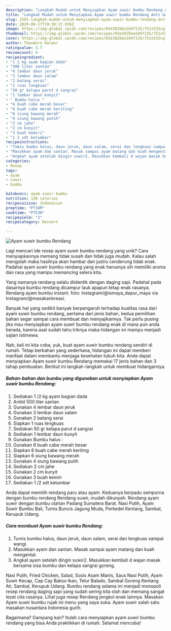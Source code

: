 ```yaml
---
description: "Langkah Mudah untuk Menyiapkan Ayam suwir bumbu Rendang Anti Gagal"
title: "Langkah Mudah untuk Menyiapkan Ayam suwir bumbu Rendang Anti Gagal"
slug: 2591-langkah-mudah-untuk-menyiapkan-ayam-suwir-bumbu-rendang-anti-gagal
date: 2020-08-17T19:30:17.036Z
image: https://img-global.cpcdn.com/recipes/03e382bbe2d47135/751x532cq70/ayam-suwir-bumbu-rendang-foto-resep-utama.jpg
thumbnail: https://img-global.cpcdn.com/recipes/03e382bbe2d47135/751x532cq70/ayam-suwir-bumbu-rendang-foto-resep-utama.jpg
cover: https://img-global.cpcdn.com/recipes/03e382bbe2d47135/751x532cq70/ayam-suwir-bumbu-rendang-foto-resep-utama.jpg
author: Theodore Harper
ratingvalue: 3.7
reviewcount: 4
recipeingredient:
- "1 2 kg ayam bagian dada"
- "500 liter santan"
- "4 lembar daun jeruk"
- "3 lembar daun salam"
- "2 batang serai"
- "1 ruas lengkuas"
- "50 gr kelapa parut d sangrai"
- "1 lembar daun kunyit"
- " Bumbu halus "
- "6 buah cabe merah besar"
- "6 buah cabe merah keriting"
- "6 siung bawang merah"
- "4 siung bawang putih"
- "2 cm jahe"
- "2 cm kunyit"
- "3 buah kemiri"
- "1 2 sdt ketumbar"
recipeinstructions:
- "Tumis bumbu halus, daun jeruk, daun salam, serai dan lengkuas sampai wangi."
- "Masukkan ayam dan santan. Masak sampai ayam matang dan kuah mengental."
- "Angkat ayam setelah dingin suwir2. Masukkan kembali d wajan masak bersama sisa bumbu dan kelapa sangrai goreng."
categories:
- Resep
tags:
- ayam
- suwir
- bumbu

katakunci: ayam suwir bumbu 
nutrition: 130 calories
recipecuisine: Indonesian
preptime: "PT34M"
cooktime: "PT53M"
recipeyield: "2"
recipecategory: Dessert

---
```



![Ayam suwir bumbu Rendang](https://img-global.cpcdn.com/recipes/03e382bbe2d47135/751x532cq70/ayam-suwir-bumbu-rendang-foto-resep-utama.jpg)

Lagi mencari ide resep ayam suwir bumbu rendang yang unik? Cara menyiapkannya memang tidak susah dan tidak juga mudah. Kalau salah mengolah maka hasilnya akan hambar dan justru cenderung tidak enak. Padahal ayam suwir bumbu rendang yang enak harusnya sih memiliki aroma dan rasa yang mampu memancing selera kita.

Yang namanya rendang selalu diidentik dengan daging sapi. Padahal pada dasarnya bumbu rendang dicampur lauk apapun tetap enak rasanya. Rendang ayam bumbu instant. foto: Instagram/@ismaya_dapur_maya via Instagram/@masakankreasi.

Banyak hal yang sedikit banyak berpengaruh terhadap kualitas rasa dari ayam suwir bumbu rendang, pertama dari jenis bahan, kedua pemilihan bahan segar sampai cara membuat dan menyajikannya. Tak perlu pusing jika mau menyiapkan ayam suwir bumbu rendang enak di mana pun anda berada, karena asal sudah tahu triknya maka hidangan ini mampu menjadi sajian istimewa.


Nah, kali ini kita coba, yuk, buat ayam suwir bumbu rendang sendiri di rumah. Tetap berbahan yang sederhana, hidangan ini dapat memberi manfaat dalam membantu menjaga kesehatan tubuh kita. Anda dapat menyiapkan Ayam suwir bumbu Rendang memakai 17 jenis bahan dan 3 tahap pembuatan. Berikut ini langkah-langkah untuk membuat hidangannya.

<!--inarticleads1-->

##### Bahan-bahan dan bumbu yang digunakan untuk menyiapkan Ayam suwir bumbu Rendang:

1. Sediakan 1 /2 kg ayam bagian dada
1. Ambil 500 liter santan
1. Gunakan 4 lembar daun jeruk
1. Gunakan 3 lembar daun salam
1. Gunakan 2 batang serai
1. Siapkan 1 ruas lengkuas
1. Sediakan 50 gr kelapa parut d sangrai
1. Sediakan 1 lembar daun kunyit
1. Gunakan  Bumbu halus :
1. Gunakan 6 buah cabe merah besar
1. Siapkan 6 buah cabe merah keriting
1. Siapkan 6 siung bawang merah
1. Gunakan 4 siung bawang putih
1. Sediakan 2 cm jahe
1. Gunakan 2 cm kunyit
1. Gunakan 3 buah kemiri
1. Sediakan 1 /2 sdt ketumbar


Anda dapat memilih rendang paru atau ayam. Keduanya berpadu sempurna dengan bumbu rendang Rendang suwir, mudah dikunyah. Rendang ayam suwir dengan bumbu olahan Padang Sumatera Barat. Nasi Putih, Ayam Suwir Bumbu Bali, Tumis Buncis Jagung Muda, Perkedel Kentang, Sambal, Kerupuk Udang. 

<!--inarticleads2-->

##### Cara membuat Ayam suwir bumbu Rendang:

1. Tumis bumbu halus, daun jeruk, daun salam, serai dan lengkuas sampai wangi.
1. Masukkan ayam dan santan. Masak sampai ayam matang dan kuah mengental.
1. Angkat ayam setelah dingin suwir2. Masukkan kembali d wajan masak bersama sisa bumbu dan kelapa sangrai goreng.


Nasi Putih, Fried Chicken, Salad, Sosis Asam Manis, Saus Nasi Putih, Ayam Suwir Kecap, Cap Cay Bakso Ikan, Telur Balado, Sambal Goreng Kentang Ati, Sambal, Kerupuk Udang. Bumbu rendang selama ini menjadi monopoli resep rendang daging sapi yang sudah sering kita olah dan memang sangat lezat cita rasanya. Lihat juga resep Rendang jengkol enak lainnya. Masakan Ayam suwir bumbu rujak ini menu yang saya suka. Ayam suwir salah satu masakan nusantara Indonesia gurih. 

Bagaimana? Gampang kan? Itulah cara menyiapkan ayam suwir bumbu rendang yang bisa Anda praktikkan di rumah. Selamat mencoba!
